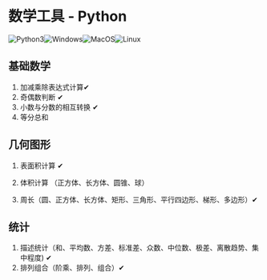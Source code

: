 # 数学工具 - Python

![Python3](https://img.shields.io/badge/-Python-yellow?logo=python)![Windows][Windows-image]![MacOS][MacOS-image]![Linux][Linux-image]

[Windows-image]: https://img.shields.io/badge/-Windows-blue?logo=windows
[MacOS-image]: https://img.shields.io/badge/-MacOS-black?logo=apple
[Linux-image]: https://img.shields.io/badge/-Linux-333?logo=ubuntu



## 基础数学

1. 加减乘除表达式计算✔
1. 奇偶数判断 ✔
1. 小数与分数的相互转换 ✔
1. 等分总和

## 几何图形

1. 表面积计算 ✔

2. 体积计算 （正方体、长方体、圆锥、球）

3. 周长（圆、正方体、长方体、矩形、三角形、平行四边形、梯形、多边形）✔

## 统计

1. 描述统计（和、平均数、方差、标准差、众数、中位数、极差、离散趋势、集中程度) ✔
2. 排列组合（阶乘、排列、组合）✔
